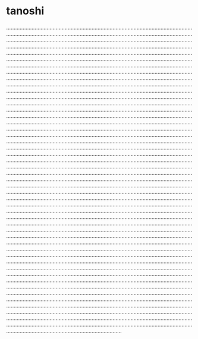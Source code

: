# tanoshi
.............................................................................................................................................................................................................................................................................................................................................................................................................................................................................................................................................................................................................................................................................................................................................................................................................................................................................................................................................................................................................................................................................................................................................................................................................................................................................................................................................................................................................................................................................................................................................................................................................................................................................................................................................................................................................................................................................................................................................................................................................................................................................................................................................................................................................................................................................................................................................................................................................................................................................................................................................................................................................................................................................................................................................................................................................................................................................................................................................................................................................................................................................................................................................................................................................................................................................................................................................................................................................................................................................................................................................................................................................................................................................................................................................................................................................................................................................................................................................................................................................................................................................................................................................................................................................................................................................................................................................................................................................................................................................................................................................................................................................................................................................................................................................................................................................................................................................................................................................................................................................................................................................................................................................................................................................................................................................................................................................................................................................................................................................................................................................................................................................................................................................................................................................................................................................................................................................................................................................................................................................................................................................................................................................................................................................................................................................